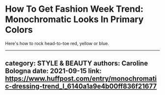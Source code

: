 # How To Get Fashion Week Trend: Monochromatic Looks In Primary Colors

Here's how to rock head-to-toe red, yellow or blue.

---
category: STYLE & BEAUTY
authors: Caroline Bologna
date: 2021-09-15
link: https://www.huffpost.com/entry/monochromatic-dressing-trend_l_6140a1a9e4b00ff836f21677
---
